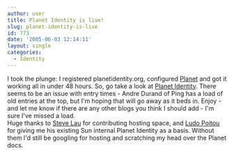 ```yaml
---
author: user
title: Planet Identity is live!
slug: planet-identity-is-live
id: 773
date: '2005-06-03 12:14:11'
layout: single
categories:
  - Identity
---
```


I took the plunge: I registered planetidentity.org, configured [Planet](http://www.planetplanet.org/) and got it working all in under 48 hours. So, go take a look at [Planet Identity](http://planetidentity.org). There seems to be an issue with entry times - Andre Durand of Ping has a load of old entries at the top, but I'm hoping that will go away as it beds in. Enjoy - and let me know if there are any other blogs you think I should add - I'm sure I've missed a load.  
Huge thanks to [Steve Lau](http://whacked.net/blog/) for contributing hosting space, and [Ludo Poitou](http://blogs.sun.com/roller/page/Ludo) for giving me his existing Sun internal Planet Identity as a basis. Without them I'd still be googling for hosting and scratching my head over the Planet docs.